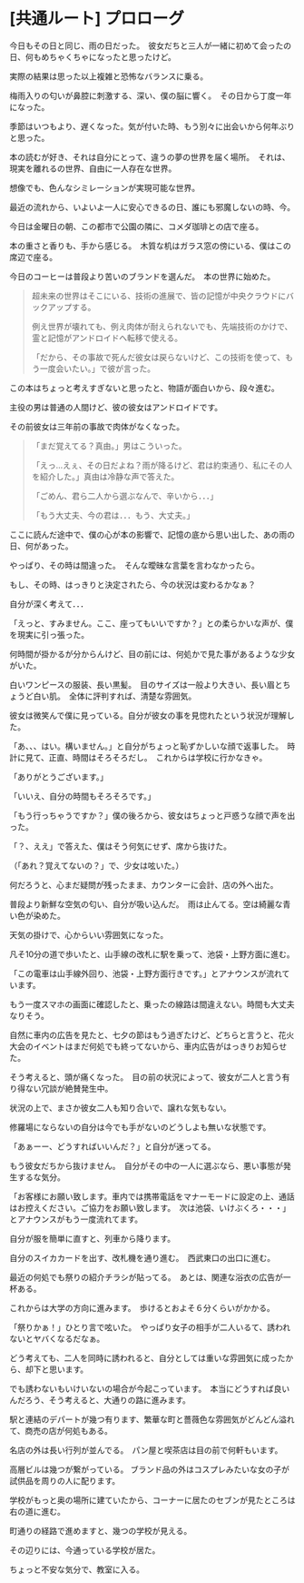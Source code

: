 # [共通ルート] プロローグ
  
今日もその日と同じ、雨の日だった。　彼女だちと三人が一緒に初めて会ったの日、何もめちゃくちゃになったと思ったけど。  
  
実際の結果は思った以上複雑と恐怖なバランスに乗る。  
  
梅雨入りの匂いが鼻腔に刺激する、深い、僕の脳に響く。　その日から丁度一年になった。  
  
季節はいつもより、遅くなった。気が付いた時、もう別々に出会いから何年ぶりと思った。  
  
本の読むが好き、それは自分にとって、違うの夢の世界を届く場所。　それは、現実を離れるの世界、自由に一人存在な世界。 
  
想像でも、色んなシミレーションが実現可能な世界。  
  
最近の流れから、いよいよ一人に安心できるの日、誰にも邪魔しないの時、今。  
  
今日は金曜日の朝、この都市で公園の隣に、コメダ珈琲との店で座る。  
  
本の重さと香りも、手から感じる。　木質な机はガラス窓の傍にいる、僕はこの席辺で座る。  
  
今日のコーヒーは普段より苦いのブランドを選んだ。　本の世界に始めた。  
  
> 超未来の世界はそこにいる、技術の進展で、皆の記憶が中央クラウドにバックアップする。  
>  
> 例え世界が壊れても、例え肉体が耐えられないでも、先端技術のかけで、霊と記憶がアンドロイドへ転移で使える。  
>  
> 「だから、その事故で死んだ彼女は戻らないけど、この技術を使って、もう一度会いたい。」で彼が言った。  
  
この本はちょっと考えすぎないと思ったと、物語が面白いから、段々進む。  
  
主役の男は普通の人間けど、彼の彼女はアンドロイドです。  
  
その前彼女は三年前の事故で肉体がなくなった。  
  
> 「まだ覚えてる？真由。」男はこういった。
>  
> 「えっ...えぇ、その日だよね？雨が降るけど、君は約束通り、私にその人を紹介した。」真由は冷静な声で答えた。
>  
> 「ごめん、君ら二人から選ぶなんで、辛いから．．．」
>  
> 「もう大丈夫、今の君は．．．もう、大丈夫。」
  
ここに読んだ途中で、僕の心が本の影響で、記憶の底から思い出した、あの雨の日、何があった。  
  
やっぱり、その時は間違った。　そんな曖昧な言葉を言わなかったら。  

もし、その時、はっきりと決定されたら、今の状況は変わるかなぁ？  
  
自分が深く考えて．．．  
   
「えっと、すみません。ここ、座ってもいいですか？」との柔らかいな声が、僕を現実に引っ張った。  
  
何時間が掛かるが分からんけど、目の前には、何処かで見た事があるような少女がいた。  
  
白いワンピースの服装、長い黒髪。　目のサイズは一般より大きい、長い眉とちょうど白い肌。　全体に評判すれば、清楚な雰囲気。  
  
彼女は微笑んで僕に見っている。自分が彼女の事を見惚れたという状況が理解した。  
  
「あ、、、はい。構いません。」と自分がちょっと恥ずかしいな顔で返事した。　時計に見て、正直、時間はそろそろだし。　これからは学校に行かなきゃ。  
  
「ありがとうございます。」  
  
「いいえ、自分の時間もそろそろです。」  
  
「もう行っちゃうですか？」僕の後ろから、彼女はちょっと戸惑うな顔で声を出った。  
  
「？、ええ」で答えた、僕はそう何気にせず、席から抜けた。  
  
（「あれ？覚えてないの？」で、少女は呟いた。）  
  
何だろうと、心まだ疑問が残ったまま、カウンターに会計、店の外へ出た。  
  
普段より新鮮な空気の匂い、自分が吸い込んだ。　雨は止んてる。空は綺麗な青い色が染めた。  
  
天気の掛けで、心からいい雰囲気になった。  
  
凡そ10分の道で歩いたと、山手線の改札に駅を乗って、池袋・上野方面に進む。  
  
「この電車は山手線外回り、池袋・上野方面行きです。」とアナウンスが流れています。  
  
もう一度スマホの画面に確認したと、乗ったの線路は間違えない。時間も大丈夫なりそう。  
  
自然に車内の広告を見たと、七夕の節はもう過ぎたけど、どちらと言うと、花火大会のイベントはまだ何処でも終ってないから、車内広告がはっきりお知らせた。  
    
そう考えると、頭が痛くなった。　目の前の状況によって、彼女が二人と言う有り得ない冗談が絶賛発生中。  
  
状況の上で、まさか彼女二人も知り合いで、譲れな気もない。  
  
修羅場にならないの自分は今でも手がないのどうしよも無いな状態です。  
  
「あぁーー、どうすればいいんだ？」と自分が迷ってる。  
  
もう彼女だちから抜けません。　自分がその中の一人に選ぶなら、悪い事態が発生するな気分。  
  
「お客様にお願い致します。車内では携帯電話をマナーモードに設定の上、通話はお控えください。ご協力をお願い致します。　次は池袋、いけぶくろ・・・」とアナウンスがもう一度流れてます。  
  
自分が服を簡単に直すと、列車から降ります。  
  
自分のスイカカードを出す、改札機を通り進む。　西武東口の出口に進む。  
  
最近の何処でも祭りの紹介チラシが貼ってる。　あとは、関連な浴衣の広告が一杯ある。  
  
これからは大学の方向に進みます。　歩けるとおよそ６分くらいがかかる。  
  
「祭りかぁ！」ひとり言で呟いた。　やっぱり女子の相手が二人いるて、誘われないとヤバくなるだなぁ。  
  
どう考えても、二人を同時に誘われると、自分としては重いな雰囲気に成ったから、却下と思います。  
  
でも誘わないもいけいないの場合が今起こっています。　本当にどうすれば良いんだろう、そう考えると、大通りの路に進みます。  
  
駅と連結のデパートが幾つ有ります、繁華な町と薔薇色な雰囲気がどんどん溢れて、商売の店が何処もある。  
  
名店の外は長い行列が並んでる。　パン屋と喫茶店は目の前で何軒もいます。  
  
高層ビルは幾つが繋がっている。  ブランド品の外はコスプレみたいな女の子が試供品を周りの人に配ります。  
  
学校がもっと奥の場所に建ていたから、コーナーに居たのセブンが見たところは右の道に進む。  
  
町通りの経路で進めますと、幾つの学校が見える。  
  
その辺りには、今通っている学校が居た。  
  
ちょっと不安な気分で、教室に入る。    